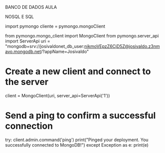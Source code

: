 BANCO DE DADOS AULA


NOSQL E SQL

import pymongo
cliente = pymongo.mongoClient


from pymongo.mongo_client import MongoClient
from pymongo.server_api import ServerApi
uri = "mongodb+srv://josivaldonet_db_user:nikmoVEpzZ6CjD5Z@josivaldo.z3nmavo.mongodb.net/?appName=Josivaldo"
# Create a new client and connect to the server
client = MongoClient(uri, server_api=ServerApi('1'))
# Send a ping to confirm a successful connection
try:
    client.admin.command('ping')
    print("Pinged your deployment. You successfully connected to MongoDB!")
except Exception as e:
    print(e)
